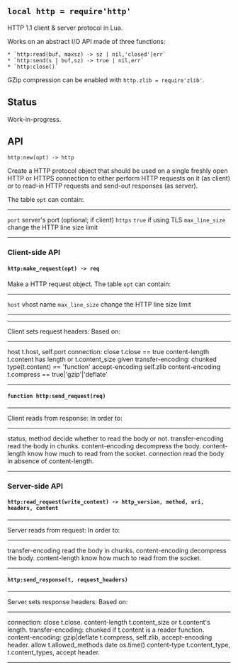 
## `local http = require'http'`

HTTP 1.1 client & server protocol in Lua.

Works on an abstract I/O API made of three functions:

	* `http:read(buf, maxsz) -> sz | nil,'closed'|err`
	* `http:send(s | buf,sz) -> true | nil,err`
	* `http:close()`

GZip compression can be enabled with `http.zlib = require'zlib'`.

## Status

<warn>Work-in-progress.<warn>

## API

`http:new(opt) -> http`

Create a HTTP protocol object that should be used on a single freshly open
HTTP or HTTPS connection to either perform HTTP requests on it (as client)
or to read-in HTTP requests and send-out responses (as server).

The table `opt` can contain:

--------------------------------- --------------------------------------------
`port`                            server's port (optional; if client)
`https`                           `true` if using TLS
`max_line_size`                   change the HTTP line size limit
--------------------------------- --------------------------------------------

### Client-side API

#### `http:make_request(opt) -> req`

Make a HTTP request object. The table `opt` can contain:

--------------------------------- --------------------------------------------
`host`                            vhost name
`max_line_size`                   change the HTTP line size limit
--------------------------------- --------------------------------------------

--------------------------------- --------------------------------------------
Client sets request headers:      Based on:
--------------------------------- --------------------------------------------
host                              t.host, self.port
connection: close                 t.close == true
content-length                    t.content has length or t.content_size given
transfer-encoding: chunked        type(t.content) == 'function'
accept-encoding                   self.zlib
content-encoding                  t.compress == true|'gzip'|'deflate'
--------------------------------- --------------------------------------------



#### `function http:send_request(req)`

--------------------------------- --------------------------------------------
Client reads from response:       In order to:
--------------------------------- --------------------------------------------
status, method                    decide whether to read the body or not.
transfer-encoding                 read the body in chunks.
content-encoding                  decompress the body.
content-length                    know how much to read from the socket.
connection                        read the body in absence of content-length.
--------------------------------- --------------------------------------------

### Server-side API

#### `http:read_request(write_content) -> http_version, method, uri, headers, content`

--------------------------------- --------------------------------------------
Server reads from request:        In order to:
--------------------------------- --------------------------------------------
transfer-encoding                 read the body in chunks.
content-encoding                  decompress the body.
content-length                    know how much to read from the socket.
--------------------------------- --------------------------------------------

#### `http:send_response(t, request_headers)`

--------------------------------- --------------------------------------------
Server sets response headers:     Based on:
--------------------------------- --------------------------------------------
connection: close                 t.close.
content-length                    t.content_size or t.content's length.
transfer-encoding: chunked        if t.content is a reader function.
content-encoding: gzip|deflate    t.compress, self.zlib, accept-encoding header.
allow                             t.allowed_methods
date                              os.time()
content-type                      t.content_type, t.content_types, accept header.
--------------------------------- --------------------------------------------
